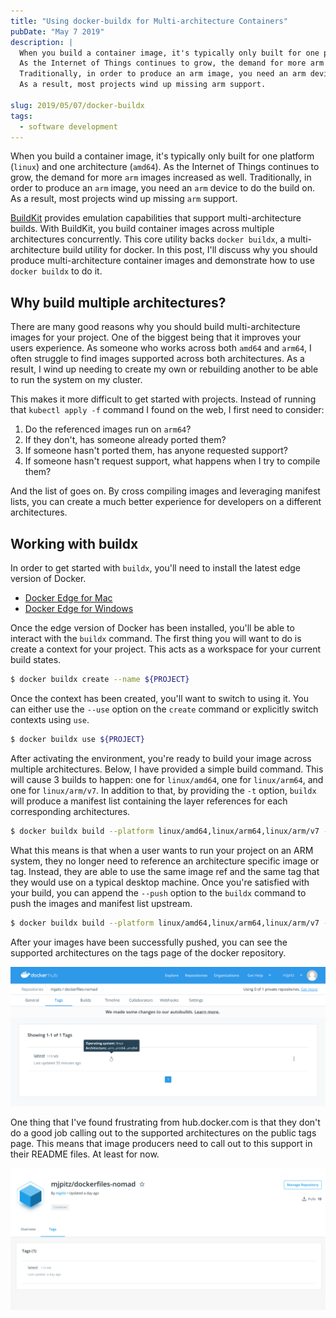 ```yaml
---
title: "Using docker-buildx for Multi-architecture Containers"
pubDate: "May 7 2019"
description: |
  When you build a container image, it's typically only built for one platform (linux) and one architecture (amd64).
  As the Internet of Things continues to grow, the demand for more arm images increased as well.
  Traditionally, in order to produce an arm image, you need an arm device to do the build on.
  As a result, most projects wind up missing arm support.

slug: 2019/05/07/docker-buildx
tags:
  - software development
---
```


When you build a container image, it's typically only built for one platform (`linux`) and one architecture (`amd64`).
As the Internet of Things continues to grow, the demand for more `arm` images increased as well. Traditionally, in order
to produce an `arm` image, you need an `arm` device to do the build on. As a result, most projects wind up missing `arm`
support.

[BuildKit](https://github.com/moby/buildkit) provides emulation capabilities that support multi-architecture builds.
With BuildKit, you build container images across multiple architectures concurrently. This core utility backs
`docker buildx`, a multi-architecture build utility for docker. In this post, I'll discuss why you should produce
multi-architecture container images and demonstrate how to use `docker buildx` to do it.

<!--more-->

## Why build multiple architectures?

There are many good reasons why you should build multi-architecture images for your project. One of the biggest being
that it improves your users experience. As someone who works across both `amd64` and `arm64`, I often struggle to find
images supported across both architectures. As a result, I wind up needing to create my own or rebuilding another to be
able to run the system on my cluster.

This makes it more difficult to get started with projects. Instead of running that `kubectl apply -f` command I found on
the web, I first need to consider:

1. Do the referenced images run on `arm64`?
1. If they don't, has someone already ported them?
1. If someone hasn't ported them, has anyone requested support?
1. If someone hasn't request support, what happens when I try to compile them?

And the list of goes on. By cross compiling images and leveraging manifest lists, you can create a much better
experience for developers on a different architectures.

## Working with buildx

In order to get started with `buildx`, you'll need to install the latest edge version of Docker.

- [Docker Edge for Mac](https://docs.docker.com/docker-for-mac/edge-release-notes/)
- [Docker Edge for Windows](https://docs.docker.com/docker-for-windows/edge-release-notes/)

Once the edge version of Docker has been installed, you'll be able to interact with the `buildx` command. The first
thing you will want to do is create a context for your project. This acts as a workspace for your current build states.

```bash
$ docker buildx create --name ${PROJECT}
```

Once the context has been created, you'll want to switch to using it. You can either use the `--use` option on the
`create` command or explicitly switch contexts using `use`.

```bash
$ docker buildx use ${PROJECT}
```

After activating the environment, you're ready to build your image across multiple architectures. Below, I have provided
a simple build command. This will cause 3 builds to happen: one for `linux/amd64`, one for `linux/arm64`, and one for
`linux/arm/v7`. In addition to that, by providing the `-t` option, `buildx` will produce a manifest list containing the
layer references for each corresponding architectures.

```bash
$ docker buildx build --platform linux/amd64,linux/arm64,linux/arm/v7 -t ${PROJECT}:${VERSION} .
```

What this means is that when a user wants to run your project on an ARM system, they no longer need to reference an
architecture specific image or tag. Instead, they are able to use the same image ref and the same tag that they would
use on a typical desktop machine. Once you're satisfied with your build, you can append the `--push` option to the
`buildx` command to push the images and manifest list upstream.

```bash
$ docker buildx build --platform linux/amd64,linux/arm64,linux/arm/v7 -t ${PROJECT}:${VERSION} . --push
```

After your images have been successfully pushed, you can see the supported architectures on the tags page of the docker
repository.

![multiarch-container-image.png](/img/multiarch-container-image.png)

One thing that I've found frustrating from hub.docker.com is that they don't do a good job calling out to the supported
architectures on the public tags page. This means that image producers need to call out to this support in their README
files. At least for now.

![multiarch-container-public.png](/img/multiarch-container-public.png)
